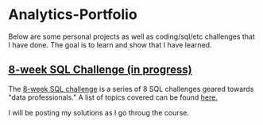 # Analytics-Portfolio
Below are some personal projects as well as coding/sql/etc challenges that I have done. The goal is to learn and show that I have learned.

## [8-week SQL Challenge (in progress)](https://github.com/jmcgallia/8-week-sql-challenge)
The [8-week SQL challenge](https://8weeksqlchallenge.com/) is a series of 8 SQL challenges geared towards "data professionals." A list of topics covered can be found [here.](https://8weeksqlchallenge.com/getting-started/)

I will be posting my solutions as I go throug the course.
